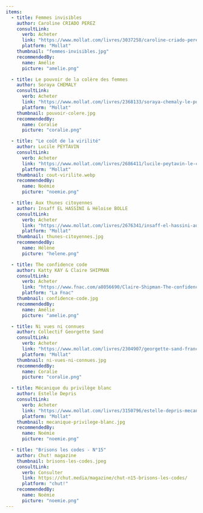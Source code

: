 ```yaml
---
items:
  - title: Femmes invisibles
    author: Caroline CRIADO PEREZ
    consultLink:
      verb: Acheter
      link: "https://www.mollat.com/livres/3037258/caroline-criado-perez-femmes-invisibles-comment-le-manque-de-donnees-sur-les-femmes-dessine-un-monde-fait-pour-les-hommes"
      platform: "Mollat"
    thumbnail: "femmes-invisibles.jpg"
    recommendedBy:
      name: Amélie
      picture: "amelie.png"

  - title: Le pouvoir de la colère des femmes
    author: Soraya CHEMALY
    consultLink:
      verb: Acheter
      link: "https://www.mollat.com/livres/2368133/soraya-chemaly-le-pouvoir-de-la-colere-des-femmes"
      platform: "Mollat"
    thumbnail: pouvoir-colere.jpg
    recommendedBy:
      name: Coralie
      picture: "coralie.png"

  - title: "Le coût de la virilité"
    author: Lucile PEYTAVIN
    consultLink:
      verb: Acheter
      link: "https://www.mollat.com/livres/2686411/lucile-peytavin-le-cout-de-la-virilite-ce-que-la-france-economiserait-si-les-hommes-se-comportaient-comme-les-femmes"
      platform: "Mollat"
    thumbnail: cout-virilite.webp
    recommendedBy:
      name: Noémie
      picture: "noemie.png"

  - title: Aux thunes citoyennes
    author: Insaff EL HASSINI & Héloise BOLLE
    consultLink:
      verb: Acheter
      link: "https://www.mollat.com/livres/2676341/insaff-el-hassini-aux-thunes-citoyennes-au-travail-et-a-la-maison-prenez-le-pouvoir-sur-votre-argent"
      platform: "Mollat"
    thumbnail: thunes-citoyennes.jpg
    recommendedBy:
      name: Hélène
      picture: "helene.png"

  - title: The confidence code
    author: Katty KAY & Claire SHIPMAN
    consultLink:
      verb: Acheter
      link: "https://www.fnac.com/a8056690/Claire-Shipman-The-confidence-code"
      platform: "La Fnac"
    thumbnail: confidence-code.jpg
    recommendedBy:
      name: Amélie
      picture: "amelie.png"

  - title: Ni vues ni connues
    author: Collectif Georgette Sand
    consultLink:
      verb: Acheter
      link: "https://www.mollat.com/livres/2304907/georgette-sand-france-ni-vues-ni-connues-pantheon-histoire-memoire-ou-sont-les-femmes"
      platform: "Mollat"
    thumbnail: ni-vues-ni-connues.jpg
    recommendedBy:
      name: Coralie
      picture: "coralie.png"

  - title: Mécanique du privilège blanc
    author: Estelle Depris
    consultLink:
      verb: Acheter
      link: "https://www.mollat.com/livres/3150796/estelle-depris-mecanique-du-privilege-blanc-comment-l-identifier-et-le-dejouer"
      platform: "Mollat"
    thumbnail: mecanique-privilege-blanc.jpg
    recommendedBy:
      name: Noémie
      picture: "noemie.png"

  - title: "Brisons les codes - N°15"
    author: Chut! magazine
    thumbnail: brisons-les-codes.jpeg
    consultLink:
      verb: Consulter
      link: https://chut.media/magazine/chut-n15-brisons-les-codes/
      platform: "chut!"
    recommendedBy:
      name: Noémie
      picture: "noemie.png"
---
```

